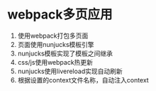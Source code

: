 # webpack多页应用
1. 使用webpack打包多页面
2. 页面使用nunjucks模板引擎
3. nunjucks模板实现了模板之间继承
4. css/js使用webpack热更新
5. nunjucks使用livereload实现自动刷新
6. 根据设置的context文件名称，自动注入context